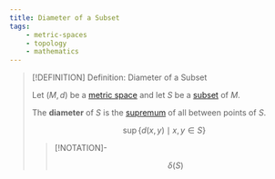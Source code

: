 ```yaml
---
title: Diameter of a Subset
tags:
    - metric-spaces
    - topology
    - mathematics
---
```


>[!DEFINITION] Definition: Diameter of a Subset
>
>Let $(M, d)$ be a [metric space](./index.md) and let $S$ be a [subset](../../Set%20Theory/Sets.md) of $M$.
>
>The **diameter** of $S$ is the [supremum](../../Set%20Theory/Ordering/Boundedness.md) of all [](Distance%20in%20Metric%20Spaces.md#^distance-between-points) between points of $S$.
>
>$$
>\sup \{ d(x,y) \mid x,y \in S\}
>$$
>
>>[!NOTATION]-
>>
>>$$
>>\delta(S)
>>$$
>>
>